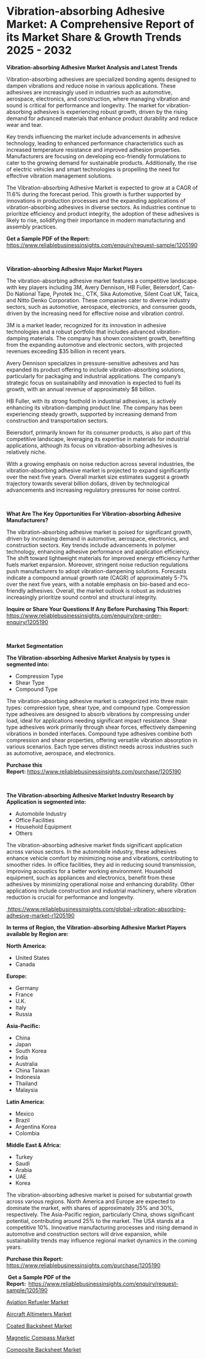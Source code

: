 <p><h1>Vibration-absorbing Adhesive Market: A Comprehensive Report of its Market Share & Growth Trends 2025 - 2032</h1></p><p><strong>Vibration-absorbing Adhesive Market Analysis and Latest Trends</strong></p>
<p><p>Vibration-absorbing adhesives are specialized bonding agents designed to dampen vibrations and reduce noise in various applications. These adhesives are increasingly used in industries such as automotive, aerospace, electronics, and construction, where managing vibration and sound is critical for performance and longevity. The market for vibration-absorbing adhesives is experiencing robust growth, driven by the rising demand for advanced materials that enhance product durability and reduce wear and tear.</p><p>Key trends influencing the market include advancements in adhesive technology, leading to enhanced performance characteristics such as increased temperature resistance and improved adhesion properties. Manufacturers are focusing on developing eco-friendly formulations to cater to the growing demand for sustainable products. Additionally, the rise of electric vehicles and smart technologies is propelling the need for effective vibration management solutions.</p><p>The Vibration-absorbing Adhesive Market is expected to grow at a CAGR of 11.6% during the forecast period. This growth is further supported by innovations in production processes and the expanding applications of vibration-absorbing adhesives in diverse sectors. As industries continue to prioritize efficiency and product integrity, the adoption of these adhesives is likely to rise, solidifying their importance in modern manufacturing and assembly practices.</p></p>
<p><strong>Get a Sample PDF of the Report:&nbsp;</strong> <a href="https://www.reliablebusinessinsights.com/enquiry/request-sample/1205190?utm_campaign=1873&utm_medium=2&utm_source=Github&utm_content=ia&utm_term=03022025&utm_id=vibration-absorbing-adhesive">https://www.reliablebusinessinsights.com/enquiry/request-sample/1205190</a></p>
<p>&nbsp;</p>
<p><strong>Vibration-absorbing Adhesive Major Market Players</strong></p>
<p><p>The vibration-absorbing adhesive market features a competitive landscape with key players including 3M, Avery Dennison, HB Fuller, Beiersdorf, Can-Do National Tape, Pyrotek Inc., CTK, Sika Automotive, Silent Coat UK, Taica, and Nitto Denko Corporation. These companies cater to diverse industry sectors, such as automotive, aerospace, electronics, and consumer goods, driven by the increasing need for effective noise and vibration control.</p><p>3M is a market leader, recognized for its innovation in adhesive technologies and a robust portfolio that includes advanced vibration-damping materials. The company has shown consistent growth, benefiting from the expanding automotive and electronic sectors, with projected revenues exceeding $35 billion in recent years.</p><p>Avery Dennison specializes in pressure-sensitive adhesives and has expanded its product offering to include vibration-absorbing solutions, particularly for packaging and industrial applications. The company’s strategic focus on sustainability and innovation is expected to fuel its growth, with an annual revenue of approximately $8 billion.</p><p>HB Fuller, with its strong foothold in industrial adhesives, is actively enhancing its vibration-damping product line. The company has been experiencing steady growth, supported by increasing demand from construction and transportation sectors.</p><p>Beiersdorf, primarily known for its consumer products, is also part of this competitive landscape, leveraging its expertise in materials for industrial applications, although its focus on vibration-absorbing adhesives is relatively niche.</p><p>With a growing emphasis on noise reduction across several industries, the vibration-absorbing adhesive market is projected to expand significantly over the next five years. Overall market size estimates suggest a growth trajectory towards several billion dollars, driven by technological advancements and increasing regulatory pressures for noise control.</p></p>
<p>&nbsp;</p>
<p><strong>What Are The Key Opportunities For Vibration-absorbing Adhesive Manufacturers?</strong></p>
<p><p>The vibration-absorbing adhesive market is poised for significant growth, driven by increasing demand in automotive, aerospace, electronics, and construction sectors. Key trends include advancements in polymer technology, enhancing adhesive performance and application efficiency. The shift toward lightweight materials for improved energy efficiency further fuels market expansion. Moreover, stringent noise reduction regulations push manufacturers to adopt vibration-dampening solutions. Forecasts indicate a compound annual growth rate (CAGR) of approximately 5-7% over the next five years, with a notable emphasis on bio-based and eco-friendly adhesives. Overall, the market outlook is robust as industries increasingly prioritize sound control and structural integrity.</p></p>
<p><strong>Inquire or Share Your Questions If Any Before Purchasing This Report:</strong> <a href="https://www.reliablebusinessinsights.com/enquiry/pre-order-enquiry/1205190?utm_campaign=1873&utm_medium=2&utm_source=Github&utm_content=ia&utm_term=03022025&utm_id=vibration-absorbing-adhesive">https://www.reliablebusinessinsights.com/enquiry/pre-order-enquiry/1205190</a></p>
<p>&nbsp;</p>
<p><strong>Market Segmentation</strong></p>
<p><strong>The Vibration-absorbing Adhesive Market Analysis by types is segmented into:</strong></p>
<p><ul><li>Compression Type</li><li>Shear Type</li><li>Compound Type</li></ul></p>
<p><p>The vibration-absorbing adhesive market is categorized into three main types: compression type, shear type, and compound type. Compression type adhesives are designed to absorb vibrations by compressing under load, ideal for applications needing significant impact resistance. Shear type adhesives work primarily through shear forces, effectively dampening vibrations in bonded interfaces. Compound type adhesives combine both compression and shear properties, offering versatile vibration absorption in various scenarios. Each type serves distinct needs across industries such as automotive, aerospace, and electronics.</p></p>
<p><strong>Purchase this Report:&nbsp;</strong><a href="https://www.reliablebusinessinsights.com/purchase/1205190?utm_campaign=1873&utm_medium=2&utm_source=Github&utm_content=ia&utm_term=03022025&utm_id=vibration-absorbing-adhesive">https://www.reliablebusinessinsights.com/purchase/1205190</a></p>
<p>&nbsp;</p>
<p><strong>The Vibration-absorbing Adhesive Market Industry Research by Application is segmented into:</strong></p>
<p><ul><li>Automobile Industry</li><li>Office Facilities</li><li>Household Equipment</li><li>Others</li></ul></p>
<p><p>The vibration-absorbing adhesive market finds significant application across various sectors. In the automobile industry, these adhesives enhance vehicle comfort by minimizing noise and vibrations, contributing to smoother rides. In office facilities, they aid in reducing sound transmission, improving acoustics for a better working environment. Household equipment, such as appliances and electronics, benefit from these adhesives by minimizing operational noise and enhancing durability. Other applications include construction and industrial machinery, where vibration reduction is crucial for performance and longevity.</p></p>
<p><a href="https://www.reliablebusinessinsights.com/global-vibration-absorbing-adhesive-market-r1205190?utm_campaign=1873&utm_medium=2&utm_source=Github&utm_content=ia&utm_term=03022025&utm_id=vibration-absorbing-adhesive">&nbsp;https://www.reliablebusinessinsights.com/global-vibration-absorbing-adhesive-market-r1205190</a></p>
<p><strong>In terms of Region, the Vibration-absorbing Adhesive Market Players available by Region are:</strong></p>
<p>
    <p> <strong> North America: </strong>
        <ul>
            <li>United States</li>
            <li>Canada</li>
        </ul>
        </p> 
    <p> <strong> Europe: </strong>
        <ul>
            <li>Germany</li>
            <li>France</li>
            <li>U.K.</li>
            <li>Italy</li>
            <li>Russia</li>
        </ul>
        </p> 
    <p> <strong> Asia-Pacific: </strong>
        <ul>
            <li>China</li>
            <li>Japan</li>
            <li>South Korea</li>
            <li>India</li>
            <li>Australia</li>
            <li>China Taiwan</li>
            <li>Indonesia</li>
            <li>Thailand</li>
            <li>Malaysia</li>
        </ul>
        </p> 
    <p> <strong> Latin America: </strong>
        <ul>
            <li>Mexico</li>
            <li>Brazil</li>
            <li>Argentina Korea</li>
            <li>Colombia</li>
        </ul>
        </p> 
    <p> <strong> Middle East & Africa: </strong>
        <ul>
            <li>Turkey</li>
            <li>Saudi</li>
            <li>Arabia</li>
            <li>UAE</li>
            <li>Korea</li>
        </ul>
    </p>
    </p>
<p><p>The vibration-absorbing adhesive market is poised for substantial growth across various regions. North America and Europe are expected to dominate the market, with shares of approximately 35% and 30%, respectively. The Asia-Pacific region, particularly China, shows significant potential, contributing around 25% to the market. The USA stands at a competitive 10%. Innovative manufacturing processes and rising demand in automotive and construction sectors will drive expansion, while sustainability trends may influence regional market dynamics in the coming years.</p></p>
<p><strong>Purchase this Report: </strong><a href="https://www.reliablebusinessinsights.com/purchase/1205190?utm_campaign=1873&utm_medium=2&utm_source=Github&utm_content=ia&utm_term=03022025&utm_id=vibration-absorbing-adhesive">https://www.reliablebusinessinsights.com/purchase/1205190</a></p>
<p>&nbsp;<strong>Get a Sample PDF of the Report:&nbsp;&nbsp;</strong><a href="https://www.reliablebusinessinsights.com/enquiry/request-sample/1205190?utm_campaign=1873&utm_medium=2&utm_source=Github&utm_content=ia&utm_term=03022025&utm_id=vibration-absorbing-adhesive">https://www.reliablebusinessinsights.com/enquiry/request-sample/1205190</a></p>
<p><strong></strong></p>
<p><p><a href="https://www.linkedin.com/pulse/projected-cagr-68-aviation-refueler-market-report-helps-bf0pe?utm_campaign=1873&utm_medium=2&utm_source=Github&utm_content=ia&utm_term=03022025&utm_id=vibration-absorbing-adhesive">Aviation Refueler Market</a></p><p><a href="https://www.linkedin.com/pulse/competitive-landscape-aircraft-altimeters-market-strong-vt4pe?utm_campaign=1873&utm_medium=2&utm_source=Github&utm_content=ia&utm_term=03022025&utm_id=vibration-absorbing-adhesive">Aircraft Altimeters Market</a></p><p><a href="https://github.com/abuugjetaj/Market-Research-Report-List-1/blob/main/coated-backsheet-market.md?utm_campaign=1873&utm_medium=2&utm_source=Github&utm_content=ia&utm_term=03022025&utm_id=vibration-absorbing-adhesive">Coated Backsheet Market</a></p><p><a href="https://www.linkedin.com/pulse/projected-growth-magnetic-compass-market-from-2025-2032-fnxre?utm_campaign=1873&utm_medium=2&utm_source=Github&utm_content=ia&utm_term=03022025&utm_id=vibration-absorbing-adhesive">Magnetic Compass Market</a></p><p><a href="https://github.com/rabiumofer/Market-Research-Report-List-1/blob/main/composite-backsheet-market.md?utm_campaign=1873&utm_medium=2&utm_source=Github&utm_content=ia&utm_term=03022025&utm_id=vibration-absorbing-adhesive">Composite Backsheet Market</a></p></p>